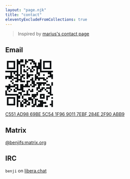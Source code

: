 ```yaml
---
layout: "page.njk"
title: "contact"
eleventyExcludeFromCollections: true
---
```


> Inspired by [marius's contact page](https://マリウス.com/contact/)

## Email
<div style="width: 150px; height: 150px;">
  <svg xmlns="http://www.w3.org/2000/svg" version="1.1" viewBox="0 0 256 256">
    <rect x="0" y="0" width="256" height="256" style="fill:#0f1214;shape-rendering:crispEdges;"></rect>
    <path x="0" y="0" style="fill:#ffffff;shape-rendering:crispEdges;" d="M0,0 V8.83 H8.83 V0 H0 Z M8.83,0 V8.83 H17.66 V0 H8.83 Z M17.66,0 V8.83 H26.48 V0 H17.66 Z M26.48,0 V8.83 H35.31 V0 H26.48 Z M35.31,0 V8.83 H44.14 V0 H35.31 Z M44.14,0 V8.83 H52.97 V0 H44.14 Z M52.97,0 V8.83 H61.79 V0 H52.97 Z M70.62,0 V8.83 H79.45 V0 H70.62 Z M97.10,0 V8.83 H105.93 V0 H97.10 Z M114.76,0 V8.83 H123.59 V0 H114.76 Z M150.07,0 V8.83 H158.90 V0 H150.07 Z M158.90,0 V8.83 H167.72 V0 H158.90 Z M167.72,0 V8.83 H176.55 V0 H167.72 Z M176.55,0 V8.83 H185.38 V0 H176.55 Z M194.21,0 V8.83 H203.03 V0 H194.21 Z M203.03,0 V8.83 H211.86 V0 H203.03 Z M211.86,0 V8.83 H220.69 V0 H211.86 Z M220.69,0 V8.83 H229.52 V0 H220.69 Z M229.52,0 V8.83 H238.34 V0 H229.52 Z M238.34,0 V8.83 H247.17 V0 H238.34 Z M247.17,0 V8.83 H256.00 V0 H247.17 Z M0,8.83 V17.66 H8.83 V8.83 H0 Z M52.97,8.83 V17.66 H61.79 V8.83 H52.97 Z M97.10,8.83 V17.66 H105.93 V8.83 H97.10 Z M123.59,8.83 V17.66 H132.41 V8.83 H123.59 Z M132.41,8.83 V17.66 H141.24 V8.83 H132.41 Z M158.90,8.83 V17.66 H167.72 V8.83 H158.90 Z M167.72,8.83 V17.66 H176.55 V8.83 H167.72 Z M176.55,8.83 V17.66 H185.38 V8.83 H176.55 Z M194.21,8.83 V17.66 H203.03 V8.83 H194.21 Z M247.17,8.83 V17.66 H256.00 V8.83 H247.17 Z M0,17.66 V26.48 H8.83 V17.66 H0 Z M17.66,17.66 V26.48 H26.48 V17.66 H17.66 Z M26.48,17.66 V26.48 H35.31 V17.66 H26.48 Z M35.31,17.66 V26.48 H44.14 V17.66 H35.31 Z M52.97,17.66 V26.48 H61.79 V17.66 H52.97 Z M79.45,17.66 V26.48 H88.28 V17.66 H79.45 Z M88.28,17.66 V26.48 H97.10 V17.66 H88.28 Z M97.10,17.66 V26.48 H105.93 V17.66 H97.10 Z M114.76,17.66 V26.48 H123.59 V17.66 H114.76 Z M123.59,17.66 V26.48 H132.41 V17.66 H123.59 Z M141.24,17.66 V26.48 H150.07 V17.66 H141.24 Z M167.72,17.66 V26.48 H176.55 V17.66 H167.72 Z M194.21,17.66 V26.48 H203.03 V17.66 H194.21 Z M211.86,17.66 V26.48 H220.69 V17.66 H211.86 Z M220.69,17.66 V26.48 H229.52 V17.66 H220.69 Z M229.52,17.66 V26.48 H238.34 V17.66 H229.52 Z M247.17,17.66 V26.48 H256.00 V17.66 H247.17 Z M0,26.48 V35.31 H8.83 V26.48 H0 Z M17.66,26.48 V35.31 H26.48 V26.48 H17.66 Z M26.48,26.48 V35.31 H35.31 V26.48 H26.48 Z M35.31,26.48 V35.31 H44.14 V26.48 H35.31 Z M52.97,26.48 V35.31 H61.79 V26.48 H52.97 Z M70.62,26.48 V35.31 H79.45 V26.48 H70.62 Z M105.93,26.48 V35.31 H114.76 V26.48 H105.93 Z M114.76,26.48 V35.31 H123.59 V26.48 H114.76 Z M123.59,26.48 V35.31 H132.41 V26.48 H123.59 Z M132.41,26.48 V35.31 H141.24 V26.48 H132.41 Z M141.24,26.48 V35.31 H150.07 V26.48 H141.24 Z M150.07,26.48 V35.31 H158.90 V26.48 H150.07 Z M167.72,26.48 V35.31 H176.55 V26.48 H167.72 Z M194.21,26.48 V35.31 H203.03 V26.48 H194.21 Z M211.86,26.48 V35.31 H220.69 V26.48 H211.86 Z M220.69,26.48 V35.31 H229.52 V26.48 H220.69 Z M229.52,26.48 V35.31 H238.34 V26.48 H229.52 Z M247.17,26.48 V35.31 H256.00 V26.48 H247.17 Z M0,35.31 V44.14 H8.83 V35.31 H0 Z M17.66,35.31 V44.14 H26.48 V35.31 H17.66 Z M26.48,35.31 V44.14 H35.31 V35.31 H26.48 Z M35.31,35.31 V44.14 H44.14 V35.31 H35.31 Z M52.97,35.31 V44.14 H61.79 V35.31 H52.97 Z M70.62,35.31 V44.14 H79.45 V35.31 H70.62 Z M88.28,35.31 V44.14 H97.10 V35.31 H88.28 Z M105.93,35.31 V44.14 H114.76 V35.31 H105.93 Z M123.59,35.31 V44.14 H132.41 V35.31 H123.59 Z M132.41,35.31 V44.14 H141.24 V35.31 H132.41 Z M194.21,35.31 V44.14 H203.03 V35.31 H194.21 Z M211.86,35.31 V44.14 H220.69 V35.31 H211.86 Z M220.69,35.31 V44.14 H229.52 V35.31 H220.69 Z M229.52,35.31 V44.14 H238.34 V35.31 H229.52 Z M247.17,35.31 V44.14 H256.00 V35.31 H247.17 Z M0,44.14 V52.97 H8.83 V44.14 H0 Z M52.97,44.14 V52.97 H61.79 V44.14 H52.97 Z M70.62,44.14 V52.97 H79.45 V44.14 H70.62 Z M88.28,44.14 V52.97 H97.10 V44.14 H88.28 Z M97.10,44.14 V52.97 H105.93 V44.14 H97.10 Z M105.93,44.14 V52.97 H114.76 V44.14 H105.93 Z M114.76,44.14 V52.97 H123.59 V44.14 H114.76 Z M132.41,44.14 V52.97 H141.24 V44.14 H132.41 Z M150.07,44.14 V52.97 H158.90 V44.14 H150.07 Z M158.90,44.14 V52.97 H167.72 V44.14 H158.90 Z M194.21,44.14 V52.97 H203.03 V44.14 H194.21 Z M247.17,44.14 V52.97 H256.00 V44.14 H247.17 Z M0,52.97 V61.79 H8.83 V52.97 H0 Z M8.83,52.97 V61.79 H17.66 V52.97 H8.83 Z M17.66,52.97 V61.79 H26.48 V52.97 H17.66 Z M26.48,52.97 V61.79 H35.31 V52.97 H26.48 Z M35.31,52.97 V61.79 H44.14 V52.97 H35.31 Z M44.14,52.97 V61.79 H52.97 V52.97 H44.14 Z M52.97,52.97 V61.79 H61.79 V52.97 H52.97 Z M70.62,52.97 V61.79 H79.45 V52.97 H70.62 Z M88.28,52.97 V61.79 H97.10 V52.97 H88.28 Z M105.93,52.97 V61.79 H114.76 V52.97 H105.93 Z M123.59,52.97 V61.79 H132.41 V52.97 H123.59 Z M141.24,52.97 V61.79 H150.07 V52.97 H141.24 Z M158.90,52.97 V61.79 H167.72 V52.97 H158.90 Z M176.55,52.97 V61.79 H185.38 V52.97 H176.55 Z M194.21,52.97 V61.79 H203.03 V52.97 H194.21 Z M203.03,52.97 V61.79 H211.86 V52.97 H203.03 Z M211.86,52.97 V61.79 H220.69 V52.97 H211.86 Z M220.69,52.97 V61.79 H229.52 V52.97 H220.69 Z M229.52,52.97 V61.79 H238.34 V52.97 H229.52 Z M238.34,52.97 V61.79 H247.17 V52.97 H238.34 Z M247.17,52.97 V61.79 H256.00 V52.97 H247.17 Z M70.62,61.79 V70.62 H79.45 V61.79 H70.62 Z M88.28,61.79 V70.62 H97.10 V61.79 H88.28 Z M114.76,61.79 V70.62 H123.59 V61.79 H114.76 Z M123.59,61.79 V70.62 H132.41 V61.79 H123.59 Z M150.07,61.79 V70.62 H158.90 V61.79 H150.07 Z M158.90,61.79 V70.62 H167.72 V61.79 H158.90 Z M176.55,61.79 V70.62 H185.38 V61.79 H176.55 Z M0,70.62 V79.45 H8.83 V70.62 H0 Z M8.83,70.62 V79.45 H17.66 V70.62 H8.83 Z M17.66,70.62 V79.45 H26.48 V70.62 H17.66 Z M35.31,70.62 V79.45 H44.14 V70.62 H35.31 Z M52.97,70.62 V79.45 H61.79 V70.62 H52.97 Z M70.62,70.62 V79.45 H79.45 V70.62 H70.62 Z M88.28,70.62 V79.45 H97.10 V70.62 H88.28 Z M97.10,70.62 V79.45 H105.93 V70.62 H97.10 Z M105.93,70.62 V79.45 H114.76 V70.62 H105.93 Z M123.59,70.62 V79.45 H132.41 V70.62 H123.59 Z M132.41,70.62 V79.45 H141.24 V70.62 H132.41 Z M141.24,70.62 V79.45 H150.07 V70.62 H141.24 Z M150.07,70.62 V79.45 H158.90 V70.62 H150.07 Z M158.90,70.62 V79.45 H167.72 V70.62 H158.90 Z M185.38,70.62 V79.45 H194.21 V70.62 H185.38 Z M194.21,70.62 V79.45 H203.03 V70.62 H194.21 Z M203.03,70.62 V79.45 H211.86 V70.62 H203.03 Z M211.86,70.62 V79.45 H220.69 V70.62 H211.86 Z M220.69,70.62 V79.45 H229.52 V70.62 H220.69 Z M247.17,70.62 V79.45 H256.00 V70.62 H247.17 Z M0,79.45 V88.28 H8.83 V79.45 H0 Z M8.83,79.45 V88.28 H17.66 V79.45 H8.83 Z M17.66,79.45 V88.28 H26.48 V79.45 H17.66 Z M35.31,79.45 V88.28 H44.14 V79.45 H35.31 Z M44.14,79.45 V88.28 H52.97 V79.45 H44.14 Z M79.45,79.45 V88.28 H88.28 V79.45 H79.45 Z M105.93,79.45 V88.28 H114.76 V79.45 H105.93 Z M150.07,79.45 V88.28 H158.90 V79.45 H150.07 Z M167.72,79.45 V88.28 H176.55 V79.45 H167.72 Z M185.38,79.45 V88.28 H194.21 V79.45 H185.38 Z M194.21,79.45 V88.28 H203.03 V79.45 H194.21 Z M211.86,79.45 V88.28 H220.69 V79.45 H211.86 Z M220.69,79.45 V88.28 H229.52 V79.45 H220.69 Z M229.52,79.45 V88.28 H238.34 V79.45 H229.52 Z M44.14,88.28 V97.10 H52.97 V88.28 H44.14 Z M52.97,88.28 V97.10 H61.79 V88.28 H52.97 Z M70.62,88.28 V97.10 H79.45 V88.28 H70.62 Z M97.10,88.28 V97.10 H105.93 V88.28 H97.10 Z M105.93,88.28 V97.10 H114.76 V88.28 H105.93 Z M132.41,88.28 V97.10 H141.24 V88.28 H132.41 Z M141.24,88.28 V97.10 H150.07 V88.28 H141.24 Z M150.07,88.28 V97.10 H158.90 V88.28 H150.07 Z M176.55,88.28 V97.10 H185.38 V88.28 H176.55 Z M185.38,88.28 V97.10 H194.21 V88.28 H185.38 Z M194.21,88.28 V97.10 H203.03 V88.28 H194.21 Z M203.03,88.28 V97.10 H211.86 V88.28 H203.03 Z M211.86,88.28 V97.10 H220.69 V88.28 H211.86 Z M220.69,88.28 V97.10 H229.52 V88.28 H220.69 Z M8.83,97.10 V105.93 H17.66 V97.10 H8.83 Z M35.31,97.10 V105.93 H44.14 V97.10 H35.31 Z M70.62,97.10 V105.93 H79.45 V97.10 H70.62 Z M88.28,97.10 V105.93 H97.10 V97.10 H88.28 Z M105.93,97.10 V105.93 H114.76 V97.10 H105.93 Z M123.59,97.10 V105.93 H132.41 V97.10 H123.59 Z M132.41,97.10 V105.93 H141.24 V97.10 H132.41 Z M150.07,97.10 V105.93 H158.90 V97.10 H150.07 Z M211.86,97.10 V105.93 H220.69 V97.10 H211.86 Z M229.52,97.10 V105.93 H238.34 V97.10 H229.52 Z M238.34,97.10 V105.93 H247.17 V97.10 H238.34 Z M0,105.93 V114.76 H8.83 V105.93 H0 Z M8.83,105.93 V114.76 H17.66 V105.93 H8.83 Z M17.66,105.93 V114.76 H26.48 V105.93 H17.66 Z M26.48,105.93 V114.76 H35.31 V105.93 H26.48 Z M44.14,105.93 V114.76 H52.97 V105.93 H44.14 Z M52.97,105.93 V114.76 H61.79 V105.93 H52.97 Z M88.28,105.93 V114.76 H97.10 V105.93 H88.28 Z M97.10,105.93 V114.76 H105.93 V105.93 H97.10 Z M105.93,105.93 V114.76 H114.76 V105.93 H105.93 Z M114.76,105.93 V114.76 H123.59 V105.93 H114.76 Z M123.59,105.93 V114.76 H132.41 V105.93 H123.59 Z M150.07,105.93 V114.76 H158.90 V105.93 H150.07 Z M167.72,105.93 V114.76 H176.55 V105.93 H167.72 Z M185.38,105.93 V114.76 H194.21 V105.93 H185.38 Z M194.21,105.93 V114.76 H203.03 V105.93 H194.21 Z M220.69,105.93 V114.76 H229.52 V105.93 H220.69 Z M229.52,105.93 V114.76 H238.34 V105.93 H229.52 Z M238.34,105.93 V114.76 H247.17 V105.93 H238.34 Z M247.17,105.93 V114.76 H256.00 V105.93 H247.17 Z M0,114.76 V123.59 H8.83 V114.76 H0 Z M8.83,114.76 V123.59 H17.66 V114.76 H8.83 Z M17.66,114.76 V123.59 H26.48 V114.76 H17.66 Z M35.31,114.76 V123.59 H44.14 V114.76 H35.31 Z M44.14,114.76 V123.59 H52.97 V114.76 H44.14 Z M70.62,114.76 V123.59 H79.45 V114.76 H70.62 Z M105.93,114.76 V123.59 H114.76 V114.76 H105.93 Z M132.41,114.76 V123.59 H141.24 V114.76 H132.41 Z M158.90,114.76 V123.59 H167.72 V114.76 H158.90 Z M167.72,114.76 V123.59 H176.55 V114.76 H167.72 Z M176.55,114.76 V123.59 H185.38 V114.76 H176.55 Z M185.38,114.76 V123.59 H194.21 V114.76 H185.38 Z M194.21,114.76 V123.59 H203.03 V114.76 H194.21 Z M203.03,114.76 V123.59 H211.86 V114.76 H203.03 Z M211.86,114.76 V123.59 H220.69 V114.76 H211.86 Z M229.52,114.76 V123.59 H238.34 V114.76 H229.52 Z M238.34,114.76 V123.59 H247.17 V114.76 H238.34 Z M247.17,114.76 V123.59 H256.00 V114.76 H247.17 Z M0,123.59 V132.41 H8.83 V123.59 H0 Z M8.83,123.59 V132.41 H17.66 V123.59 H8.83 Z M17.66,123.59 V132.41 H26.48 V123.59 H17.66 Z M26.48,123.59 V132.41 H35.31 V123.59 H26.48 Z M44.14,123.59 V132.41 H52.97 V123.59 H44.14 Z M52.97,123.59 V132.41 H61.79 V123.59 H52.97 Z M61.79,123.59 V132.41 H70.62 V123.59 H61.79 Z M70.62,123.59 V132.41 H79.45 V123.59 H70.62 Z M79.45,123.59 V132.41 H88.28 V123.59 H79.45 Z M88.28,123.59 V132.41 H97.10 V123.59 H88.28 Z M97.10,123.59 V132.41 H105.93 V123.59 H97.10 Z M105.93,123.59 V132.41 H114.76 V123.59 H105.93 Z M123.59,123.59 V132.41 H132.41 V123.59 H123.59 Z M132.41,123.59 V132.41 H141.24 V123.59 H132.41 Z M158.90,123.59 V132.41 H167.72 V123.59 H158.90 Z M220.69,123.59 V132.41 H229.52 V123.59 H220.69 Z M229.52,123.59 V132.41 H238.34 V123.59 H229.52 Z M238.34,123.59 V132.41 H247.17 V123.59 H238.34 Z M0,132.41 V141.24 H8.83 V132.41 H0 Z M8.83,132.41 V141.24 H17.66 V132.41 H8.83 Z M26.48,132.41 V141.24 H35.31 V132.41 H26.48 Z M35.31,132.41 V141.24 H44.14 V132.41 H35.31 Z M70.62,132.41 V141.24 H79.45 V132.41 H70.62 Z M97.10,132.41 V141.24 H105.93 V132.41 H97.10 Z M123.59,132.41 V141.24 H132.41 V132.41 H123.59 Z M141.24,132.41 V141.24 H150.07 V132.41 H141.24 Z M167.72,132.41 V141.24 H176.55 V132.41 H167.72 Z M194.21,132.41 V141.24 H203.03 V132.41 H194.21 Z M211.86,132.41 V141.24 H220.69 V132.41 H211.86 Z M238.34,132.41 V141.24 H247.17 V132.41 H238.34 Z M52.97,141.24 V150.07 H61.79 V141.24 H52.97 Z M70.62,141.24 V150.07 H79.45 V141.24 H70.62 Z M132.41,141.24 V150.07 H141.24 V141.24 H132.41 Z M158.90,141.24 V150.07 H167.72 V141.24 H158.90 Z M167.72,141.24 V150.07 H176.55 V141.24 H167.72 Z M185.38,141.24 V150.07 H194.21 V141.24 H185.38 Z M194.21,141.24 V150.07 H203.03 V141.24 H194.21 Z M203.03,141.24 V150.07 H211.86 V141.24 H203.03 Z M211.86,141.24 V150.07 H220.69 V141.24 H211.86 Z M220.69,141.24 V150.07 H229.52 V141.24 H220.69 Z M229.52,141.24 V150.07 H238.34 V141.24 H229.52 Z M247.17,141.24 V150.07 H256.00 V141.24 H247.17 Z M0,150.07 V158.90 H8.83 V150.07 H0 Z M26.48,150.07 V158.90 H35.31 V150.07 H26.48 Z M35.31,150.07 V158.90 H44.14 V150.07 H35.31 Z M44.14,150.07 V158.90 H52.97 V150.07 H44.14 Z M70.62,150.07 V158.90 H79.45 V150.07 H70.62 Z M97.10,150.07 V158.90 H105.93 V150.07 H97.10 Z M105.93,150.07 V158.90 H114.76 V150.07 H105.93 Z M114.76,150.07 V158.90 H123.59 V150.07 H114.76 Z M123.59,150.07 V158.90 H132.41 V150.07 H123.59 Z M132.41,150.07 V158.90 H141.24 V150.07 H132.41 Z M141.24,150.07 V158.90 H150.07 V150.07 H141.24 Z M150.07,150.07 V158.90 H158.90 V150.07 H150.07 Z M158.90,150.07 V158.90 H167.72 V150.07 H158.90 Z M185.38,150.07 V158.90 H194.21 V150.07 H185.38 Z M211.86,150.07 V158.90 H220.69 V150.07 H211.86 Z M247.17,150.07 V158.90 H256.00 V150.07 H247.17 Z M0,158.90 V167.72 H8.83 V158.90 H0 Z M17.66,158.90 V167.72 H26.48 V158.90 H17.66 Z M35.31,158.90 V167.72 H44.14 V158.90 H35.31 Z M52.97,158.90 V167.72 H61.79 V158.90 H52.97 Z M97.10,158.90 V167.72 H105.93 V158.90 H97.10 Z M105.93,158.90 V167.72 H114.76 V158.90 H105.93 Z M114.76,158.90 V167.72 H123.59 V158.90 H114.76 Z M132.41,158.90 V167.72 H141.24 V158.90 H132.41 Z M150.07,158.90 V167.72 H158.90 V158.90 H150.07 Z M158.90,158.90 V167.72 H167.72 V158.90 H158.90 Z M176.55,158.90 V167.72 H185.38 V158.90 H176.55 Z M203.03,158.90 V167.72 H211.86 V158.90 H203.03 Z M220.69,158.90 V167.72 H229.52 V158.90 H220.69 Z M229.52,158.90 V167.72 H238.34 V158.90 H229.52 Z M247.17,158.90 V167.72 H256.00 V158.90 H247.17 Z M8.83,167.72 V176.55 H17.66 V167.72 H8.83 Z M26.48,167.72 V176.55 H35.31 V167.72 H26.48 Z M35.31,167.72 V176.55 H44.14 V167.72 H35.31 Z M61.79,167.72 V176.55 H70.62 V167.72 H61.79 Z M70.62,167.72 V176.55 H79.45 V167.72 H70.62 Z M79.45,167.72 V176.55 H88.28 V167.72 H79.45 Z M105.93,167.72 V176.55 H114.76 V167.72 H105.93 Z M123.59,167.72 V176.55 H132.41 V167.72 H123.59 Z M150.07,167.72 V176.55 H158.90 V167.72 H150.07 Z M158.90,167.72 V176.55 H167.72 V167.72 H158.90 Z M167.72,167.72 V176.55 H176.55 V167.72 H167.72 Z M194.21,167.72 V176.55 H203.03 V167.72 H194.21 Z M203.03,167.72 V176.55 H211.86 V167.72 H203.03 Z M211.86,167.72 V176.55 H220.69 V167.72 H211.86 Z M229.52,167.72 V176.55 H238.34 V167.72 H229.52 Z M247.17,167.72 V176.55 H256.00 V167.72 H247.17 Z M8.83,176.55 V185.38 H17.66 V176.55 H8.83 Z M17.66,176.55 V185.38 H26.48 V176.55 H17.66 Z M26.48,176.55 V185.38 H35.31 V176.55 H26.48 Z M35.31,176.55 V185.38 H44.14 V176.55 H35.31 Z M44.14,176.55 V185.38 H52.97 V176.55 H44.14 Z M52.97,176.55 V185.38 H61.79 V176.55 H52.97 Z M61.79,176.55 V185.38 H70.62 V176.55 H61.79 Z M88.28,176.55 V185.38 H97.10 V176.55 H88.28 Z M97.10,176.55 V185.38 H105.93 V176.55 H97.10 Z M105.93,176.55 V185.38 H114.76 V176.55 H105.93 Z M123.59,176.55 V185.38 H132.41 V176.55 H123.59 Z M132.41,176.55 V185.38 H141.24 V176.55 H132.41 Z M141.24,176.55 V185.38 H150.07 V176.55 H141.24 Z M150.07,176.55 V185.38 H158.90 V176.55 H150.07 Z M158.90,176.55 V185.38 H167.72 V176.55 H158.90 Z M176.55,176.55 V185.38 H185.38 V176.55 H176.55 Z M185.38,176.55 V185.38 H194.21 V176.55 H185.38 Z M194.21,176.55 V185.38 H203.03 V176.55 H194.21 Z M203.03,176.55 V185.38 H211.86 V176.55 H203.03 Z M211.86,176.55 V185.38 H220.69 V176.55 H211.86 Z M220.69,176.55 V185.38 H229.52 V176.55 H220.69 Z M247.17,176.55 V185.38 H256.00 V176.55 H247.17 Z M70.62,185.38 V194.21 H79.45 V185.38 H70.62 Z M88.28,185.38 V194.21 H97.10 V185.38 H88.28 Z M132.41,185.38 V194.21 H141.24 V185.38 H132.41 Z M176.55,185.38 V194.21 H185.38 V185.38 H176.55 Z M211.86,185.38 V194.21 H220.69 V185.38 H211.86 Z M220.69,185.38 V194.21 H229.52 V185.38 H220.69 Z M229.52,185.38 V194.21 H238.34 V185.38 H229.52 Z M0,194.21 V203.03 H8.83 V194.21 H0 Z M8.83,194.21 V203.03 H17.66 V194.21 H8.83 Z M17.66,194.21 V203.03 H26.48 V194.21 H17.66 Z M26.48,194.21 V203.03 H35.31 V194.21 H26.48 Z M35.31,194.21 V203.03 H44.14 V194.21 H35.31 Z M44.14,194.21 V203.03 H52.97 V194.21 H44.14 Z M52.97,194.21 V203.03 H61.79 V194.21 H52.97 Z M79.45,194.21 V203.03 H88.28 V194.21 H79.45 Z M97.10,194.21 V203.03 H105.93 V194.21 H97.10 Z M105.93,194.21 V203.03 H114.76 V194.21 H105.93 Z M114.76,194.21 V203.03 H123.59 V194.21 H114.76 Z M123.59,194.21 V203.03 H132.41 V194.21 H123.59 Z M132.41,194.21 V203.03 H141.24 V194.21 H132.41 Z M167.72,194.21 V203.03 H176.55 V194.21 H167.72 Z M176.55,194.21 V203.03 H185.38 V194.21 H176.55 Z M194.21,194.21 V203.03 H203.03 V194.21 H194.21 Z M211.86,194.21 V203.03 H220.69 V194.21 H211.86 Z M238.34,194.21 V203.03 H247.17 V194.21 H238.34 Z M247.17,194.21 V203.03 H256.00 V194.21 H247.17 Z M0,203.03 V211.86 H8.83 V203.03 H0 Z M52.97,203.03 V211.86 H61.79 V203.03 H52.97 Z M79.45,203.03 V211.86 H88.28 V203.03 H79.45 Z M97.10,203.03 V211.86 H105.93 V203.03 H97.10 Z M105.93,203.03 V211.86 H114.76 V203.03 H105.93 Z M114.76,203.03 V211.86 H123.59 V203.03 H114.76 Z M141.24,203.03 V211.86 H150.07 V203.03 H141.24 Z M158.90,203.03 V211.86 H167.72 V203.03 H158.90 Z M167.72,203.03 V211.86 H176.55 V203.03 H167.72 Z M176.55,203.03 V211.86 H185.38 V203.03 H176.55 Z M211.86,203.03 V211.86 H220.69 V203.03 H211.86 Z M229.52,203.03 V211.86 H238.34 V203.03 H229.52 Z M238.34,203.03 V211.86 H247.17 V203.03 H238.34 Z M0,211.86 V220.69 H8.83 V211.86 H0 Z M17.66,211.86 V220.69 H26.48 V211.86 H17.66 Z M26.48,211.86 V220.69 H35.31 V211.86 H26.48 Z M35.31,211.86 V220.69 H44.14 V211.86 H35.31 Z M52.97,211.86 V220.69 H61.79 V211.86 H52.97 Z M70.62,211.86 V220.69 H79.45 V211.86 H70.62 Z M79.45,211.86 V220.69 H88.28 V211.86 H79.45 Z M88.28,211.86 V220.69 H97.10 V211.86 H88.28 Z M114.76,211.86 V220.69 H123.59 V211.86 H114.76 Z M150.07,211.86 V220.69 H158.90 V211.86 H150.07 Z M176.55,211.86 V220.69 H185.38 V211.86 H176.55 Z M185.38,211.86 V220.69 H194.21 V211.86 H185.38 Z M194.21,211.86 V220.69 H203.03 V211.86 H194.21 Z M203.03,211.86 V220.69 H211.86 V211.86 H203.03 Z M211.86,211.86 V220.69 H220.69 V211.86 H211.86 Z M229.52,211.86 V220.69 H238.34 V211.86 H229.52 Z M238.34,211.86 V220.69 H247.17 V211.86 H238.34 Z M247.17,211.86 V220.69 H256.00 V211.86 H247.17 Z M0,220.69 V229.52 H8.83 V220.69 H0 Z M17.66,220.69 V229.52 H26.48 V220.69 H17.66 Z M26.48,220.69 V229.52 H35.31 V220.69 H26.48 Z M35.31,220.69 V229.52 H44.14 V220.69 H35.31 Z M52.97,220.69 V229.52 H61.79 V220.69 H52.97 Z M79.45,220.69 V229.52 H88.28 V220.69 H79.45 Z M97.10,220.69 V229.52 H105.93 V220.69 H97.10 Z M123.59,220.69 V229.52 H132.41 V220.69 H123.59 Z M132.41,220.69 V229.52 H141.24 V220.69 H132.41 Z M150.07,220.69 V229.52 H158.90 V220.69 H150.07 Z M167.72,220.69 V229.52 H176.55 V220.69 H167.72 Z M203.03,220.69 V229.52 H211.86 V220.69 H203.03 Z M211.86,220.69 V229.52 H220.69 V220.69 H211.86 Z M220.69,220.69 V229.52 H229.52 V220.69 H220.69 Z M229.52,220.69 V229.52 H238.34 V220.69 H229.52 Z M238.34,220.69 V229.52 H247.17 V220.69 H238.34 Z M0,229.52 V238.34 H8.83 V229.52 H0 Z M17.66,229.52 V238.34 H26.48 V229.52 H17.66 Z M26.48,229.52 V238.34 H35.31 V229.52 H26.48 Z M35.31,229.52 V238.34 H44.14 V229.52 H35.31 Z M52.97,229.52 V238.34 H61.79 V229.52 H52.97 Z M70.62,229.52 V238.34 H79.45 V229.52 H70.62 Z M88.28,229.52 V238.34 H97.10 V229.52 H88.28 Z M114.76,229.52 V238.34 H123.59 V229.52 H114.76 Z M132.41,229.52 V238.34 H141.24 V229.52 H132.41 Z M150.07,229.52 V238.34 H158.90 V229.52 H150.07 Z M167.72,229.52 V238.34 H176.55 V229.52 H167.72 Z M176.55,229.52 V238.34 H185.38 V229.52 H176.55 Z M220.69,229.52 V238.34 H229.52 V229.52 H220.69 Z M229.52,229.52 V238.34 H238.34 V229.52 H229.52 Z M238.34,229.52 V238.34 H247.17 V229.52 H238.34 Z M0,238.34 V247.17 H8.83 V238.34 H0 Z M52.97,238.34 V247.17 H61.79 V238.34 H52.97 Z M70.62,238.34 V247.17 H79.45 V238.34 H70.62 Z M97.10,238.34 V247.17 H105.93 V238.34 H97.10 Z M105.93,238.34 V247.17 H114.76 V238.34 H105.93 Z M132.41,238.34 V247.17 H141.24 V238.34 H132.41 Z M141.24,238.34 V247.17 H150.07 V238.34 H141.24 Z M167.72,238.34 V247.17 H176.55 V238.34 H167.72 Z M203.03,238.34 V247.17 H211.86 V238.34 H203.03 Z M211.86,238.34 V247.17 H220.69 V238.34 H211.86 Z M220.69,238.34 V247.17 H229.52 V238.34 H220.69 Z M229.52,238.34 V247.17 H238.34 V238.34 H229.52 Z M0,247.17 V256.00 H8.83 V247.17 H0 Z M8.83,247.17 V256.00 H17.66 V247.17 H8.83 Z M17.66,247.17 V256.00 H26.48 V247.17 H17.66 Z M26.48,247.17 V256.00 H35.31 V247.17 H26.48 Z M35.31,247.17 V256.00 H44.14 V247.17 H35.31 Z M44.14,247.17 V256.00 H52.97 V247.17 H44.14 Z M52.97,247.17 V256.00 H61.79 V247.17 H52.97 Z M70.62,247.17 V256.00 H79.45 V247.17 H70.62 Z M97.10,247.17 V256.00 H105.93 V247.17 H97.10 Z M114.76,247.17 V256.00 H123.59 V247.17 H114.76 Z M123.59,247.17 V256.00 H132.41 V247.17 H123.59 Z M132.41,247.17 V256.00 H141.24 V247.17 H132.41 Z M158.90,247.17 V256.00 H167.72 V247.17 H158.90 Z M203.03,247.17 V256.00 H211.86 V247.17 H203.03 Z M229.52,247.17 V256.00 H238.34 V247.17 H229.52 Z M238.34,247.17 V256.00 H247.17 V247.17 H238.34 Z "></path>
  </svg>
</div>

<a class="u-key" href="/pub.asc" type="application/pgp-keys" rel="pgpkey noreferrer" aria-label="public key">C551 AD98 69BE 5C54 1F96 9011 7EBF 284E 2F90 ABB9</a>

## Matrix
[@benjifs:matrix.org](https://matrix.to/#/@benjifs:matrix.org)

## IRC
`benji` on [libera.chat](https://libera.chat)
